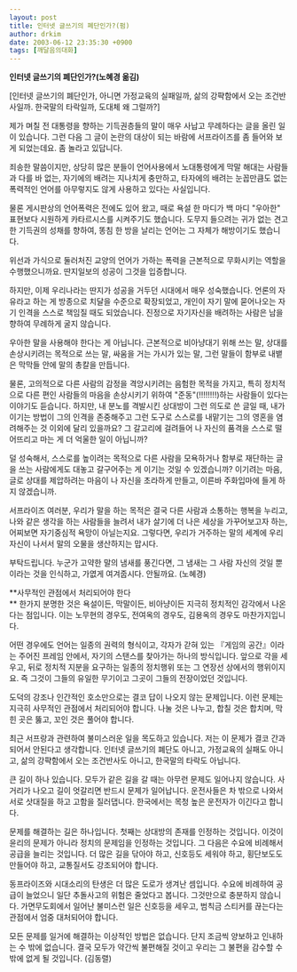 ```yaml
---
layout: post
title: 인터넷 글쓰기의 폐단인가?(펌)
author: drkim
date: 2003-06-12 23:35:30 +0900
tags: [깨달음의대화]
---
```

**인터넷 글쓰기의 폐단인가?(노혜경 옮김)** 

[인터넷 글쓰기의 폐단인가, 아니면 가정교육의 실패일까, 삶의 강퍅함에서 오는 조건반사일까. 한국말의 타락일까, 도대체 왜 그럴까?]

제가 며칠 전 대통령을 향하는 기득권층들의 말이 매우 사납고 무례하다는 글을 올린 일이 있습니다. 그런 다음 그 글이 논란의 대상이 되는 바람에 서프라이즈를 좀 들어와 보게 되었는데요. 좀 놀라고 있답니다.

죄송한 말씀이지만, 상당히 많은 분들이 언어사용에서 노대통령에게 막말 해대는 사람들과 다를 바 없는, 자기에의 배려는 지나치게 충만하고, 타자에의 배려는 눈꼽만큼도 없는 폭력적인 언어를 아무렇지도 않게 사용하고 있다는 사실입니다.

물론 게시판상의 언어폭력은 전에도 있어 왔고, 때로 욕설 한 마디가 백 마디 "우아한" 표현보다 시원하게 카타르시스를 시켜주기도 했습니다. 도무지 들으려는 귀가 없는 견고한 기득권의 성채를 향하여, 똥침 한 방을 날리는 언어는 그 자체가 해방이기도 했습니다.

위선과 가식으로 둘러처진 교양의 언어가 가하는 폭력을 근본적으로 무화시키는 역할을 수행했으니까요. 딴지일보의 성공이 그것을 입증합니다.

하지만, 이제 우리나라는 딴지가 성공을 거두던 시대에서 매우 성숙했습니다. 언론의 자유라고 하는 게 방종으로 치달을 수준으로 확장되었고, 개인이 자기 말에 묻어나오는 자기 인격을 스스로 책임질 때도 되었습니다. 진정으로 자기자신을 배려하는 사람은 남을 향하여 무례하게 굴지 않습니다.

우아한 말을 사용해야 한다는 게 아닙니다. 근본적으로 비아냥대기 위해 쓰는 말, 상대를 손상시키려는 목적으로 쓰는 말, 싸움을 거는 가시가 있는 말, 그런 말들이 함부로 내뱉은 막막들 안에 말의 총칼을 만듭니다. 

물론, 고의적으로 다른 사람의 감정을 격앙시키려는 음험한 목적을 가지고, 특히 정치적으로 다른 편인 사람들의 마음을 손상시키기 위하여 "준동"(!!!!!!!!)하는 사람들이 있다는 이야기도 듣습니다. 하지만, 내 분노를 격발시킨 상대방이 그런 의도로 쓴 글일 때, 내가 이기는 방법이 그의 인격을 존중해주고 그런 도구로 스스로를 내맡기는 그의 영혼을 염려해주는 것 이외에 달리 있을까요? 그 갈고리에 걸려들어 나 자신의 품격을 스스로 떨어뜨리고 마는 게 더 억울한 일이 아닙니까?

덜 성숙해서, 스스로를 높이려는 목적으로 다른 사람을 모욕하거나 함부로 재단하는 글을 쓰는 사람에게도 대놓고 갈구어주는 게 이기는 것일 수 있겠습니까? 이기려는 마음, 글로 상대를 제압하려는 마음이 나 자신을 초라하게 만들고, 이른바 주화입마에 들게 하지 않겠습니까.

서프라이즈 여러분, 우리가 말을 하는 목적은 결국 다른 사람과 소통하는 행복을 누리고, 나와 같은 생각을 하는 사람들을 늘려서 내가 살기에 더 나은 세상을 가꾸어보고자 하는, 어찌보면 자기중심적 욕망이 아닐는지요. 그렇다면, 우리가 거주하는 말의 세계에 우리 자신이 나서서 말의 오물을 생산하지는 맙시다. 

부탁드립니다. 누군가 고약한 말의 냄새를 풍긴다면, 그 냄새는 그 사람 자신의 것일 뿐이라는 것을 인식하고, 가엾게 여겨줍시다. 안될까요. (노혜경)

**사무적인 관점에서 처리되어야 한다  
** 한가지 분명한 것은 욕설이든, 막말이든, 비아냥이든 지극히 정치적인 감각에서 나온다는 점입니다. 이는 노무현의 경우도, 전여옥의 경우도, 김용옥의 경우도 마찬가지입니다. 

어떤 경우에도 언어는 일종의 권력의 형식이고, 각자가 갇혀 있는 『게임의 공간』이라는 주어진 프레임 안에서, 자기의 스탠스를 찾아가는 하나의 방식입니다. 앞으로 각을 세우고, 뒤로 정치적 지분을 요구하는 일종의 정치행위 또는 그 연장선 상에서의 행위이지요. 즉 그것이 그들의 유일한 무기이고 그곳이 그들의 전장이었던 것입니다. 

도덕의 강조나 인간적인 호소만으로는 결코 답이 나오지 않는 문제입니다. 이런 문제는 지극히 사무적인 관점에서 처리되어야 합니다. 나눌 것은 나누고, 합칠 것은 합치며, 막힌 곳은 뚫고, 꼬인 것은 풀어야 합니다. 

최근 서프랑과 관련하여 불미스러운 일을 목도하고 있습니다. 저는 이 문제가 결코 간과되어서 안된다고 생각합니다. 인터넷 글쓰기의 폐단도 아니고, 가정교육의 실패도 아니고, 삶의 강퍅함에서 오는 조건반사도 아니고, 한국말의 타락도 아닙니다. 

큰 길이 하나 있습니다. 모두가 같은 길을 갈 때는 아무런 문제도 일어나지 않습니다. 사거리가 나오고 길이 엇갈리면 반드시 문제가 일어납니다. 운전사들은 차 밖으로 나와서 서로 삿대질을 하고 고함을 질러댑니다. 한국에서는 목청 높은 운전자가 이긴다고 합니다. 

문제를 해결하는 길은 하나입니다. 첫째는 상대방의 존재를 인정하는 것입니다. 이것이 윤리의 문제가 아니라 정치의 문제임을 인정하는 것입니다. 그 다음은 수요에 비례해서 공급을 늘리는 것입니다. 더 많은 길을 닦아야 하고, 신호등도 세워야 하고, 횡단보도도 만들어야 하고, 교통질서도 강조되어야 합니다. 

동프라이즈와 시대소리의 탄생은 더 많은 도로가 생겨난 셈입니다. 수요에 비례하여 공급이 늘었으니 일단 추돌사고의 위험은 줄었다고 봅니다. 그것만으로 충분하지 않습니다. 가면무도회에서 일어난 불미스런 일은 신호등을 세우고, 범칙금 스티커를 끊는다는 관점에서 엄중 대처되어야 합니다. 

모든 문제를 일거에 해결하는 이상적인 방법은 없습니다. 단지 조금씩 양보하고 인내하는 수 밖에 없습니다. 결국 모두가 약간씩 불편해질 것이고 우리는 그 불편을 감수할 수 밖에 없게 될 것입니다. (김동렬)